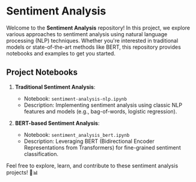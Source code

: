 

# Sentiment Analysis

Welcome to the **Sentiment Analysis** repository! In this project, we explore various approaches to sentiment analysis using natural language processing (NLP) techniques. Whether you're interested in traditional models or state-of-the-art methods like BERT, this repository provides notebooks and examples to get you started.

## Project Notebooks

1. **Traditional Sentiment Analysis**:
   - Notebook: `sentiment-analysis-nlp.ipynb`
   - Description: Implementing sentiment analysis using classic NLP features and models (e.g., bag-of-words, logistic regression).

2. **BERT-based Sentiment Analysis**:
   - Notebook: `sentiment_analysis_bert.ipynb`
   - Description: Leveraging BERT (Bidirectional Encoder Representations from Transformers) for fine-grained sentiment classification.

Feel free to explore, learn, and contribute to these sentiment analysis projects! 🚀📊
